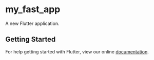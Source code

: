 # my_fast_app

A new Flutter application.

## Getting Started

For help getting started with Flutter, view our online
[documentation](https://flutter.io/).

